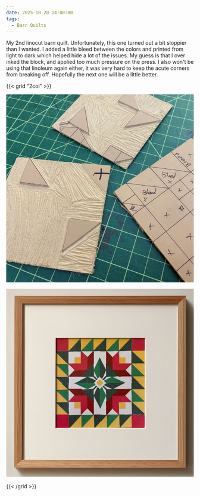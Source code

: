 ```yaml
---
date: 2025-10-20 14:00:00
tags:
  - Barn Quilts
---
```


My 2nd linocut barn quilt. Unfortunately, this one turned out a bit sloppier than I wanted. I added a little bleed between the colors and printed from light to dark which helped hide a lot of the issues. My guess is that I over inked the block, and applied too much pressure on the press. I also won't be using that linoleum again either, it was very hard to keep the acute corners from breaking off. Hopefully the next one will be a little better.

{{< grid "2col" >}}

![1](01.jpg)

![2](02.jpg)

{{< /grid >}}
